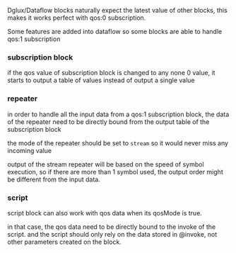 Dglux/Dataflow blocks naturally expect the latest value of other blocks, this makes it works perfect with qos:0 subscription. 

Some features are added into dataflow so some blocks are able to handle qos:1 subscription

### subscription block

if the qos value of subscription block is changed to any none 0 value, it starts to output a table of values instead of output a single value

### repeater

in order to handle all the input data from a qos:1 subscription block, the data of the repeater need to be directly bound from the output table of the subscription block

the mode of the repeater should be set to `stream` so it would never miss any incoming value

output of the stream repeater will be based on the speed of symbol execution, so if there are more than 1 symbol used, the output order might be different from the input data.

### script

script block can also work with qos data when its qosMode is true.

in that case, the qos data need to be directly bound to the invoke of the script. and the script should only rely on the data stored in @invoke, not other parameters created on the block.
